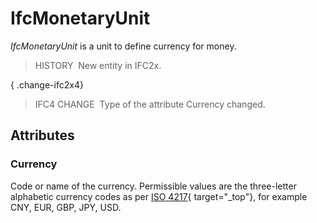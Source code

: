 # IfcMonetaryUnit

_IfcMonetaryUnit_ is a unit to define currency for money.

> HISTORY&nbsp; New entity in IFC2x.

{ .change-ifc2x4}
> IFC4 CHANGE&nbsp; Type of the attribute Currency changed.

## Attributes

### Currency
Code or name of the currency.  Permissible values are the three-letter alphabetic currency codes as per [ISO 4217](http://www.iso.org/iso/support/faqs/faqs_widely_used_standards/widely_used_standards_other/currency_codes/currency_codes_list-1.htm){ target="_top"}, for example CNY, EUR, GBP, JPY, USD.
